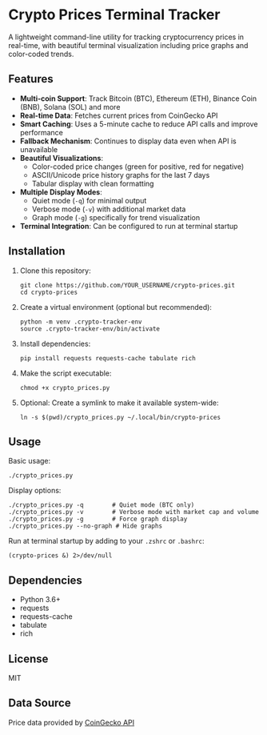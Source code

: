 # Crypto Prices Terminal Tracker

A lightweight command-line utility for tracking cryptocurrency prices in real-time, with beautiful terminal visualization including price graphs and color-coded trends.

## Features

- **Multi-coin Support**: Track Bitcoin (BTC), Ethereum (ETH), Binance Coin (BNB), Solana (SOL) and more
- **Real-time Data**: Fetches current prices from CoinGecko API
- **Smart Caching**: Uses a 5-minute cache to reduce API calls and improve performance
- **Fallback Mechanism**: Continues to display data even when API is unavailable
- **Beautiful Visualizations**: 
  - Color-coded price changes (green for positive, red for negative)
  - ASCII/Unicode price history graphs for the last 7 days
  - Tabular display with clean formatting
- **Multiple Display Modes**:
  - Quiet mode (`-q`) for minimal output
  - Verbose mode (`-v`) with additional market data
  - Graph mode (`-g`) specifically for trend visualization
- **Terminal Integration**: Can be configured to run at terminal startup

## Installation

1. Clone this repository:
   ```
   git clone https://github.com/YOUR_USERNAME/crypto-prices.git
   cd crypto-prices
   ```

2. Create a virtual environment (optional but recommended):
   ```
   python -m venv .crypto-tracker-env
   source .crypto-tracker-env/bin/activate
   ```

3. Install dependencies:
   ```
   pip install requests requests-cache tabulate rich
   ```

4. Make the script executable:
   ```
   chmod +x crypto_prices.py
   ```

5. Optional: Create a symlink to make it available system-wide:
   ```
   ln -s $(pwd)/crypto_prices.py ~/.local/bin/crypto-prices
   ```

## Usage

Basic usage:
```
./crypto_prices.py
```

Display options:
```
./crypto_prices.py -q        # Quiet mode (BTC only)
./crypto_prices.py -v        # Verbose mode with market cap and volume
./crypto_prices.py -g        # Force graph display
./crypto_prices.py --no-graph # Hide graphs
```

Run at terminal startup by adding to your `.zshrc` or `.bashrc`:
```
(crypto-prices &) 2>/dev/null
```

## Dependencies

- Python 3.6+
- requests
- requests-cache
- tabulate
- rich

## License

MIT

## Data Source

Price data provided by [CoinGecko API](https://www.coingecko.com/en/api)

